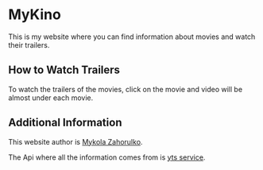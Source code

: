 # MyKino

This is my website where you can find information about movies and watch their trailers.

## How to Watch Trailers

To watch the trailers of the movies, click on the movie and video will be almost under each movie.

## Additional Information
This website author is [Mykola Zahorulko](https://github.com/MykolaZahorulko).

The Api where all the information comes from is [yts service](https://yts.mx/).
